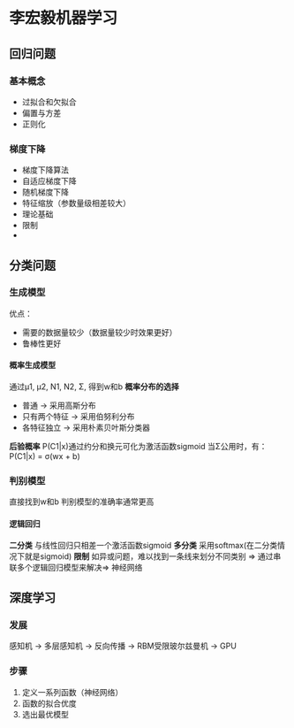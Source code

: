 # 李宏毅机器学习

## 回归问题
### 基本概念
+ 过拟合和欠拟合
+ 偏置与方差
+ 正则化
### 梯度下降
+ 梯度下降算法
+ 自适应梯度下降
+ 随机梯度下降
+ 特征缩放（参数量级相差较大）
+ 理论基础
+ 限制
+ 
## 分类问题
### 生成模型
优点：
+ 需要的数据量较少（数据量较少时效果更好）
+ 鲁棒性更好
#### 概率生成模型
通过μ1, μ2, N1, N2, Σ, 得到w和b
**概率分布的选择**
+ 普通 -> 采用高斯分布
+ 只有两个特征 -> 采用伯努利分布
+ 各特征独立 -> 采用朴素贝叶斯分类器

**后验概率**
P(C1|x)通过约分和换元可化为激活函数sigmoid
当Σ公用时，有：P(C1|x) = σ(wx + b)
### 判别模型
直接找到w和b
判别模型的准确率通常更高
#### 逻辑回归
**二分类**
与线性回归只相差一个激活函数sigmoid
**多分类**
采用softmax(在二分类情况下就是sigmoid)
**限制**
如异或问题，难以找到一条线来划分不同类别
=> 通过串联多个逻辑回归模型来解决=> 神经网络

## 深度学习
### 发展
感知机 -> 多层感知机 -> 反向传播 -> RBM受限玻尔兹曼机 -> GPU
### 步骤
1. 定义一系列函数（神经网络）
2. 函数的拟合优度
3. 选出最优模型
